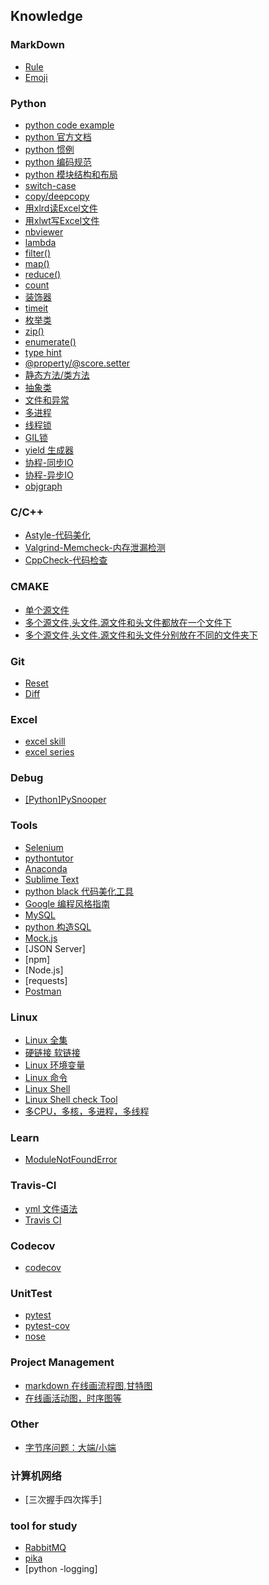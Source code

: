 ## Knowledge
### MarkDown
- [Rule](https://github.com/lofty77/Tools/blob/master/docs/Markdown_rule.md)
- [Emoji](https://github.com/lofty77/Tools/blob/master/docs/Markdown_emoji.md)

### Python
- [python code example](https://www.programcreek.com/python/)
- [python 官方文档](https://docs.python.org/zh-cn/3/contents.html)
- [python 惯例](https://github.com/lofty77/Tools/blob/master/docs/python_tradition.md)
- [python 编码规范](https://github.com/lofty77/Tools/blob/master/docs/python编码规范.md)
- [python 模块结构和布局](https://github.com/lofty77/Tools/blob/master/docs/python_layout.md)
- [switch-case](https://github.com/lofty77/Tools/blob/master/docs/python_switch-case.md)
- [copy/deepcopy](https://github.com/lofty77/Tools/blob/master/docs/python_copy_deepcopy.md)
- [用xlrd读Excel文件](https://github.com/lofty77/Tools/blob/master/docs/python_xlrd.md)
- [用xlwt写Excel文件](https://github.com/lofty77/Tools/blob/master/docs/python_xlwt.md)
- [nbviewer](https://github.com/lofty77/Tools/blob/master/docs/nbviewer.md)
- [lambda](https://github.com/lofty77/Tools/blob/master/docs/python_lambda.md)
- [filter()](https://github.com/lofty77/Tools/blob/master/docs/python_filter().md)
- [map()](https://github.com/lofty77/Tools/blob/master/docs/python_map().md)
- [reduce()](https://github.com/lofty77/Tools/blob/master/docs/python_reduce().md)
- [count](https://github.com/lofty77/Tools/blob/master/docs/python_count.md)
- [装饰器](https://github.com/lofty77/Tools/blob/master/docs/python_decorator.md)
- [timeit](https://github.com/lofty77/Tools/blob/master/docs/python_timeit.md)
- [枚举类](https://github.com/lofty77/Tools/blob/master/docs/python_enum.md)
- [zip()](https://github.com/lofty77/Tools/blob/master/docs/python_zip.md)
- [enumerate()](https://github.com/lofty77/Tools/blob/master/docs/python_enumerate.md)
- [type hint](https://github.com/lofty77/Tools/blob/master/docs/python_type_hint.md)
- [@property/@score.setter](https://github.com/lofty77/Tools/blob/master/docs/python_%40property.md)
- [静态方法/类方法](https://github.com/lofty77/Tools/blob/master/docs/python_staticmethod_classmethod.md)
- [抽象类](https://github.com/lofty77/Tools/blob/master/docs/python_abstract_class.md)
- [文件和异常](https://github.com/lofty77/Tools/blob/master/docs/python_file_process.md)
- [多进程](https://github.com/lofty77/Tools/blob/master/docs/python_multiprocess.md)
- [线程锁](https://github.com/lofty77/Tools/blob/master/docs/python_thread_lock.md)
- [GIL锁](https://github.com/lofty77/Tools/blob/master/docs/python_GIL.md)
- [yield 生成器](https://github.com/lofty77/Tools/blob/master/docs/python_yield.md)
- [协程-同步IO](https://github.com/lofty77/Tools/blob/master/docs/python_coroutine.md)
- [协程-异步IO](https://github.com/lofty77/Tools/blob/master/docs/python_coroutine_async.md)
- [objgraph](https://github.com/lofty77/Tools/blob/master/docs/python_objgraph.md)

### C/C++
- [Astyle-代码美化](https://github.com/lofty77/Tools/blob/master/docs/Astyle.md)
- [Valgrind-Memcheck-内存泄漏检测](https://github.com/lofty77/Tools/blob/master/docs/Valgrind_Memcheck.md)
- [CppCheck-代码检查](https://github.com/lofty77/Tools/blob/master/docs/Cppcheck.md)

### CMAKE
- [单个源文件](https://github.com/lofty77/Tools/blob/master/docs/cmake_01.md)
- [多个源文件,头文件.源文件和头文件都放在一个文件下](https://github.com/lofty77/Tools/blob/master/docs/cmake_02.md)
- [多个源文件,头文件.源文件和头文件分别放在不同的文件夹下](https://github.com/lofty77/Tools/blob/master/docs/cmake_03.md)

### Git
- [Reset](https://github.com/lofty77/Tools/blob/master/docs/git_reset.md)
- [Diff](https://github.com/lofty77/Tools/blob/master/docs/git_diff.md)

### Excel
- [excel skill](https://github.com/lofty77/Tools/blob/master/docs/excel_note.md)
- [excel series](https://github.com/lofty77/Tools/blob/master/docs/excel_series.md)

### Debug
- [[Python]PySnooper](https://github.com/cool-RR/PySnooper/blob/master/README.md)

### Tools
- [Selenium](https://github.com/lofty77/Tools/blob/master/docs/selenium.md)
- [pythontutor](http://www.pythontutor.com/)
- [Anaconda](https://github.com/lofty77/Tools/blob/master/docs/anaconda.md)
- [Sublime Text](https://github.com/lofty77/Tools/blob/master/docs/sublimeText.md)
- [python black 代码美化工具](https://github.com/psf/black)
- [Google 编程风格指南](https://github.com/zh-google-styleguide/zh-google-styleguide)
- [MySQL](https://github.com/lofty77/Tools/blob/master/docs/mysql.md)
- [python 构造SQL](https://github.com/lofty77/Tools/blob/master/docs/python_sql.md)
- [Mock.js](http://mockjs.com/)
- [JSON Server]
- [npm]
- [Node.js]
- [requests]
- [Postman](https://github.com/postmanlabs/postman-app-support)

### Linux
- [Linux 全集](https://github.com/jaywcjlove/linux-command)
- [硬链接 软链接](https://github.com/lofty77/Tools/blob/master/docs/linux_hard_soft_link.md)
- [Linux 环境变量](https://github.com/lofty77/Tools/blob/master/docs/linux_env.md)
- [Linux 命令](https://github.com/lofty77/Tools/blob/master/docs/linux_command.md)
- [Linux Shell](http://me.52fhy.com/shell-book/)
- [Linux Shell check Tool](https://github.com/koalaman/shellcheck)
- [多CPU，多核，多进程，多线程](https://github.com/lofty77/Tools/blob/master/docs/linux_process_thread.md)



### Learn
- [ModuleNotFoundError](https://github.com/lofty77/Tools/blob/master/docs/Error_ModuleNotFoundError.md)

### Travis-CI
- [yml 文件语法](https://github.com/lofty77/Tools/blob/master/docs/YML.md)
- [Travis CI](https://travis-ci.org/)

### Codecov
- [codecov](https://codecov.io/)

### UnitTest
- [pytest](https://www.osgeo.cn/pytest/contents.html)
- [pytest-cov](https://pytest-cov.readthedocs.io/en/latest/readme.html)
- [nose](https://nose.readthedocs.io/en/latest/testing_tools.html?highlight=assert_equal)

### Project Management
- [markdown 在线画流程图,甘特图](https://github.com/mermaid-js/mermaid)
- [在线画活动图，时序图等](https://online.visual-paradigm.com/app/diagrams/#proj=0&type=SequenceDiagram)

### Other
- [字节序问题：大端/小端](https://github.com/lofty77/Tools/blob/master/docs/other_NetworkByteOrder.md)

### 计算机网络
- [三次握手四次挥手]

### tool for study
- [RabbitMQ](https://www.rabbitmq.com/)
- [pika](https://github.com/pika/pika)
- [python -logging]
